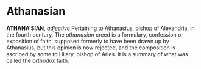 # Athanasian

**ATHANA'SIAN**, _adjective_ Pertaining to Athanasius, bishop of Alexandria, in the fourth century. The _athanasian_ creed is a formulary, confession or exposition of faith, supposed formerly to have been drawn up by Athanasius, but this opinion is now rejected, and the composition is ascribed by some to Hilary, bishop of Arles. It is a summary of what was called the orthodox faith.